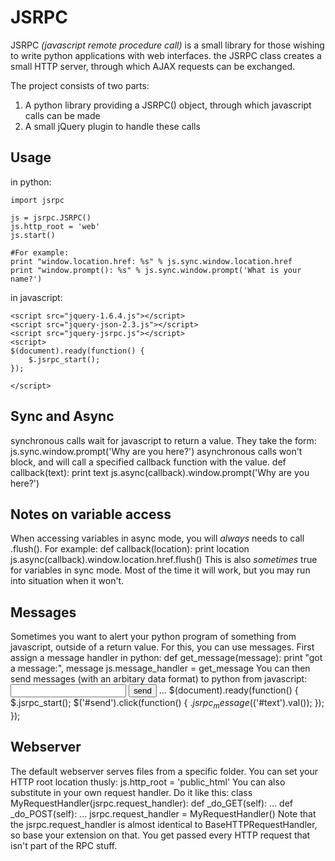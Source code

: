 # JSRPC
JSRPC _(javascript remote procedure call)_ is a small library for those wishing to write python
applications with web interfaces. the JSRPC class creates a small HTTP server, through which AJAX
requests can be exchanged.

The project consists of two parts:
1. A python library providing a JSRPC() object, through which javascript calls can be made
2. A small jQuery plugin to handle these calls

## Usage
in python:

    import jsrpc
    
    js = jsrpc.JSRPC()
    js.http_root = 'web'
    js.start()
    
    #For example:
    print "window.location.href: %s" % js.sync.window.location.href
    print "window.prompt(): %s" % js.sync.window.prompt('What is your name?')

in javascript:

    <script src="jquery-1.6.4.js"></script>
    <script src="jquery-json-2.3.js"></script>
    <script src="jquery-jsrpc.js"></script>
    <script>
    $(document).ready(function() {
        $.jsrpc_start();
    });
    
    </script>

## Sync and Async
synchronous calls wait for javascript to return a value. They take the form:
    js.sync.window.prompt('Why are you here?')
asynchronous calls won't block, and will call a specified callback function with the value.
    def callback(text):
        print text
    js.async(callback).window.prompt('Why are you here?')

## Notes on variable access
When accessing variables in async mode, you will _always_ needs to call .flush(). For example:
    def callback(location):
        print location
    js.async(callback).window.location.href.flush()
This is also _sometimes_ true for variables in sync mode. Most of the time it will work, but you
may run into situation when it won't.

## Messages
Sometimes you want to alert your python program of something from javascript, outside of a return
value. For this, you can use messages. First assign a message handler in python:
    def get_message(message):
        print "got a message:", message
    js.message_handler = get_message
You can then send messages (with an arbitary data format) to python from javascript:
    <input type="text" id="text" />
    <input type="submit" id="send" value="send" />
...
    $(document).ready(function() {
        $.jsrpc_start();
        $('#send').click(function() {
            $.jsrpc_message($('#text').val());
        });
    });

## Webserver
The default webserver serves files from a specific folder. You can set your HTTP root location thusly:
    js.http_root = 'public_html'
You can also substitute in your own request handler. Do it like this:
    class MyRequestHandler(jsrpc.request_handler):
        def _do_GET(self):
            ...
        def _do_POST(self):
            ...
    jsrpc.request_handler = MyRequestHandler()
Note that the jsrpc.request_handler is almost identical to BaseHTTPRequestHandler, so base your
extension on that. You get passed every HTTP request that isn't part of the RPC stuff.

